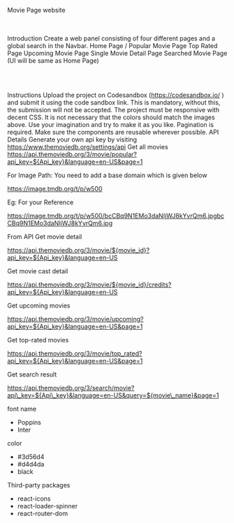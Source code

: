 Movie Page website

<br><br>
Introduction
Create a web panel consisting of four different pages and a global search in the Navbar.
Home Page / Popular Movie Page
Top Rated Page
Upcoming Movie Page
Single Movie Detail Page
Searched Movie Page (UI will be same as Home Page)

<br><br>

Instructions
Upload the project on Codesandbox (https://codesandbox.io/
) and submit it using the code sandbox link. This is mandatory, without this, the submission will not be accepted.
The project must be responsive with decent CSS.
It is not necessary that the colors should match the images above. Use your imagination and try to make it as you like.
Pagination is required.
Make sure the components are reusable wherever possible.
API Details
Generate your own api key by visiting
https://www.themoviedb.org/settings/api
Get all movies
https://api.themoviedb.org/3/movie/popular?api_key=${Api_key}&language=en-US&page=1

For Image Path: You need to add a base domain which is given below

https://image.tmdb.org/t/p/w500

Eg: For your Reference

https://image.tmdb.org/t/p/w500/bcCBq9N1EMo3daNIjWJ8kYvrQm6.jpgbcCBq9N1EMo3daNIjWJ8kYvrQm6.jpg


From API Get movie detail

https://api.themoviedb.org/3/movie/${movie_id}?api_key=${Api_key}&language=en-US


Get movie cast detail

https://api.themoviedb.org/3/movie/${movie_id}/credits?api_key=${Api_key}&language=en-US

Get upcoming movies

https://api.themoviedb.org/3/movie/upcoming?api_key=${Api_key}&language=en-US&page=1

Get top-rated movies

https://api.themoviedb.org/3/movie/top_rated?api_key=${Api_key}&language=en-US&page=1




Get search result

https://api.themoviedb.org/3/search/movie?api\_key=${Api\_key}&language=en-US&query=${movie\_name}&page=1




font name
- Poppins
- Inter

color
- #3d56d4
- #d4d4da
- black


Third-party packages
- react-icons
- react-loader-spinner
- react-router-dom
